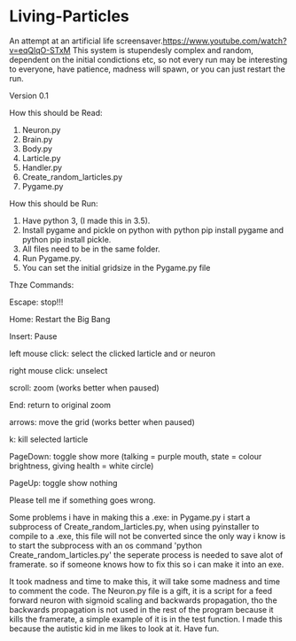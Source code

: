 # Living-Particles
An attempt at an artificial life screensaver.https://www.youtube.com/watch?v=eqQlqO-STxM
This system is stupendesly complex and random, dependent on the initial condictions etc, so not every run may be interesting to everyone, have patience, madness will spawn, or you can just restart the run.

Version 0.1

How this should be Read:
1) Neuron.py
2) Brain.py
3) Body.py
4) Larticle.py
5) Handler.py
6) Create_random_larticles.py
7) Pygame.py

How this should be Run:
1) Have python 3, (I made this in 3.5).
2) Install pygame and pickle on python with python pip install pygame and python pip install pickle.
3) All files need to be in the same folder.
4) Run Pygame.py.
5) You can set the initial gridsize in the Pygame.py file

Thze Commands:

Escape: stop!!!

Home: Restart the Big Bang

Insert: Pause

left mouse click: select the clicked larticle and or neuron

right mouse click: unselect

scroll: zoom (works better when paused)

End: return to original zoom

arrows: move the grid (works better when paused)

k: kill selected larticle

PageDown: toggle show more (talking = purple mouth, state = colour brightness, giving health = white circle)

PageUp: toggle show nothing


Please tell me if something goes wrong.

Some problems i have in making this a .exe:
in Pygame.py i start a subprocess of Create_random_larticles.py, when using pyinstaller to compile to a .exe, this file will not be converted since the only way i know is to start the subprocess with an os command 'python Create_random_larticles.py' the seperate process is needed to save alot of framerate. so if someone knows how to fix this so i can make it into an exe.

It took madness and time to make this, it will take some madness and time to comment the code.
The Neuron.py file is a gift, it is a script for a feed forward neuron with sigmoid scaling and backwards propagation, tho the backwards propagation is not used in the rest of the program because it kills the framerate, a simple example of it is in the test function.
I made this because the autistic kid in me likes to look at it. Have fun.

